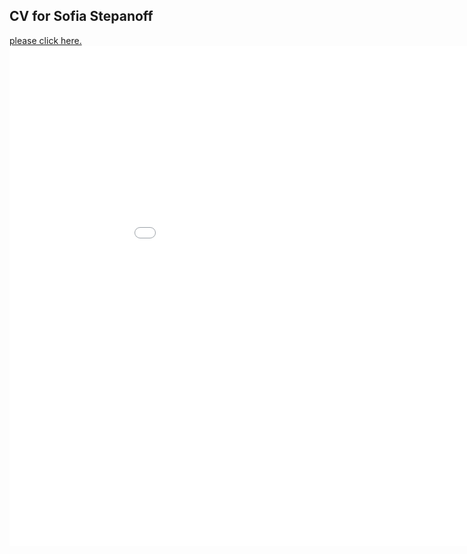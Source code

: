 ## CV for Sofia Stepanoff

<a href="SofiaStepanoffCV12_31.pdf" target="_blank">please click here.</a> 
<embed src="SofiaStepanoffCV12_31.pdf" width="1000px" height="800px" />
